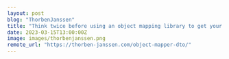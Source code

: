 ```yaml
---
layout: post
blog: "ThorbenJanssen"
title: "Think twice before using an object mapping library to get your DTOs"
date: 2023-03-15T13:00:00Z
image: images/thorbenjanssen.png
remote_url: "https://thorben-janssen.com/object-mapper-dto/"
---
```

